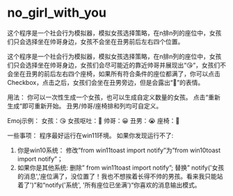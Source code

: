 # no_girl_with_you
这个程序是一个社会行为模拟器，模拟女孩选择策略，在n排n列的座位中，女孩们只会选择坐在帅哥身边，女孩不会坐在丑男前后左右四个位置。



这个程序是一个社会行为模拟器，模拟女孩选择策略，在n排n列的座位中，女孩们只会选择坐在帅哥身边，女孩们会尽可能近的靠近帅哥并展现出“😘“，女孩们不会坐在丑男的前后左右四个座椅，如果所有符合条件的座位都满了，你可以点击Checkbox，点击之后，女孩们会坐在丑男旁边，但是会露出“🤮”的表情。

用法：
你可以一次性生成一个女孩，也可以生成自定义数量的女孩。
点击“重新生成“即可重新开始。
丑男/帅哥/座椅排和列均可自定义。

Emoj示例：
女孩：😘
女孩呕吐：🤮
帅哥：😀
丑男：😭
座椅：💺

一些事项：
程序最好运行在win11环境。
如果你发现运行不了:
1.	你是win10系统：
修改”from win11toast import notify”为”from win10toast import notify”；
2.	如果你是其他系统:
删除” from win11toast import notify”;
替换” notify('女孩的消息','座位满了，没位置了！我也不想挨着长得不帅的男孩。看来我只能站着了')”和“notify('系统', '所有座位已坐满')“你喜欢的消息输出模式。

